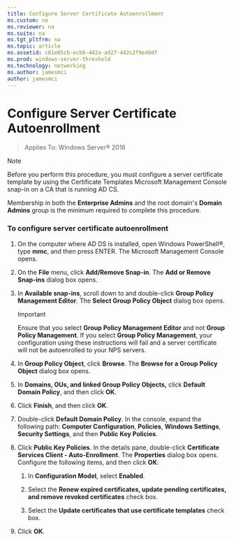 ```yaml
---
title: Configure Server Certificate Autoenrollment
ms.custom: na
ms.reviewer: na
ms.suite: na
ms.tgt_pltfrm: na
ms.topic: article
ms.assetid: c81e85cb-ecb8-442a-ad27-442c2f9e40df
ms.prod: windows-server-threshold
ms.technology: networking
ms.author: jamesmci
author: jamesmci
---
```

# Configure Server Certificate Autoenrollment

>Applies To: Windows Server&reg; 2016

  
> [!NOTE]  
> Before you perform this procedure, you must configure a server certificate template by using the Certificate Templates Microsoft Management Console snap-in on a CA that is running AD CS.  
  
Membership in both the **Enterprise Admins** and the root domain's **Domain Admins** group is the minimum required to complete this procedure.  
  
### To configure server certificate autoenrollment  
  
1.  On the computer where AD DS is installed, open Windows PowerShell&reg;, type **mmc**, and then press ENTER. The Microsoft Management Console opens.  
  
2.  On the **File** menu, click **Add/Remove Snap-in**. The **Add or Remove Snap-ins** dialog box opens.  
  
3.  In **Available snap-ins**, scroll down to and double-click **Group Policy Management Editor**. The **Select Group Policy Object** dialog box opens.  
  
    > [!IMPORTANT]  
    > Ensure that you select **Group Policy Management Editor** and not **Group Policy Management**. If you select **Group Policy Management**, your configuration using these instructions will fail and a server certificate will not be autoenrolled to your NPS servers.  
  
4.  In **Group Policy Object**, click **Browse**. The **Browse for a Group Policy Object** dialog box opens.  
  
5.  In **Domains, OUs, and linked Group Policy Objects,** click **Default Domain Policy**, and then click **OK**.  
  
6.  Click **Finish**, and then click **OK**.  
  
7.  Double-click **Default Domain Policy**. In the console, expand the following path: **Computer Configuration**, **Policies**, **Windows Settings**, **Security Settings**, and then **Public Key Policies**.  
  
8.  Click **Public Key Policies**. In the details pane, double-click **Certificate Services Client - Auto-Enrollment**. The **Properties** dialog box opens. Configure the following items, and then click **OK**:  
  
    1.  In **Configuration Model**, select **Enabled**.  
  
    2.  Select the **Renew expired certificates, update pending certificates, and remove revoked certificates** check box.  
  
    3.  Select the **Update certificates that use certificate templates** check box.  
  
9. Click **OK**.  
  



